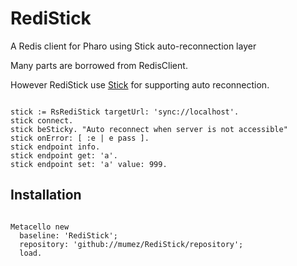 # RediStick
A Redis client for Pharo using Stick auto-reconnection layer

Many parts are borrowed from RedisClient.

However RediStick use [Stick](https://github.com/mumez/Stick) for supporting auto reconnection.

```smalltalk

stick := RsRediStick targetUrl: 'sync://localhost'.
stick connect.
stick beSticky. "Auto reconnect when server is not accessible"
stick onError: [ :e | e pass ].
stick endpoint info.
stick endpoint get: 'a'.
stick endpoint set: 'a' value: 999.

```

## Installation

```smalltalk

Metacello new
  baseline: 'RediStick';
  repository: 'github://mumez/RediStick/repository';
  load.
```